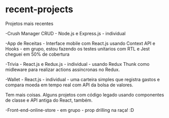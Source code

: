 # recent-projects

Projetos mais recentes

-Crush Manager CRUD - Node.js e Express.js - individual

-App de Receitas - Interface mobile com React.js usando Context API e Hooks - em grupo, estou fazendo os testes unitarios com RTL e Jest cheguei em 50% de cobertura

-Trivia - React.js e Redux.js - individual - usando Redux Thunk como midleware para realizar actions assíncronas no Redux.

-Wallet - React.js - individual - uma carteira simples que registra gastos e compara moeda em tempo real com API da bolsa de valores.

Tem mais coisas. Alguns projetos com código legado usando componentes de classe e API antiga do React, também.

-Front-end-online-store - em grupo - prop drilling na raça! :D
